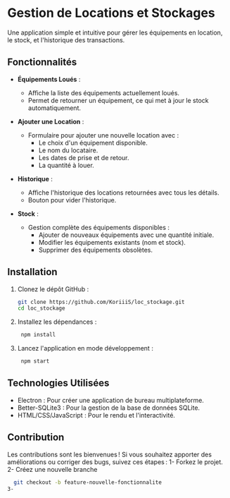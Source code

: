 # Gestion de Locations et Stockages

Une application simple et intuitive pour gérer les équipements en location, le stock, et l'historique des transactions.

## Fonctionnalités

- **Équipements Loués** :
  - Affiche la liste des équipements actuellement loués.
  - Permet de retourner un équipement, ce qui met à jour le stock automatiquement.

- **Ajouter une Location** :
  - Formulaire pour ajouter une nouvelle location avec :
    - Le choix d'un équipement disponible.
    - Le nom du locataire.
    - Les dates de prise et de retour.
    - La quantité à louer.

- **Historique** :
  - Affiche l'historique des locations retournées avec tous les détails.
  - Bouton pour vider l'historique.

- **Stock** :
  - Gestion complète des équipements disponibles :
    - Ajouter de nouveaux équipements avec une quantité initiale.
    - Modifier les équipements existants (nom et stock).
    - Supprimer des équipements obsolètes.

## Installation

1. Clonez le dépôt GitHub :
   ```bash
   git clone https://github.com/KoriiiS/loc_stockage.git
   cd loc_stockage
2. Installez les dépendances :
   ```bash
    npm install
3. Lancez l'application en mode développement :
   ```bash
    npm start

## Technologies Utilisées
- Electron : Pour créer une application de bureau multiplateforme.
- Better-SQLite3 : Pour la gestion de la base de données SQLite.
- HTML/CSS/JavaScript : Pour le rendu et l'interactivité.

## Contribution

Les contributions sont les bienvenues ! Si vous souhaitez apporter des améliorations ou corriger des bugs, suivez ces étapes :
1- Forkez le projet.
2- Créez une nouvelle branche 
```bash
  git checkout -b feature-nouvelle-fonctionnalite
3- 

